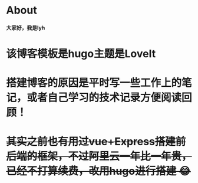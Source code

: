 # About



#### 大家好，我是lyh

# 该博客模板是hugo主题是LoveIt

# 搭建博客的原因是平时写一些工作上的笔记，或者自己学习的技术记录方便阅读回顾！

# ~~其实之前也有用过vue+Express搭建前后端的框架，不过阿里云一年比一年贵，已经不打算续费，改用hugo进行搭建 😂~~

